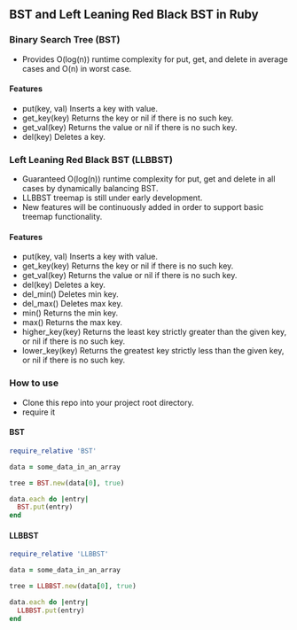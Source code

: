 ## BST and Left Leaning Red Black BST in Ruby

### Binary Search Tree (BST)

* Provides O(log(n)) runtime complexity for put, get, and delete in average cases and O(n) in worst case.  

#### Features

* put(key, val) Inserts a key with value.
* get_key(key) Returns the key or nil if there is no such key.
* get_val(key) Returns the value or nil if there is no such key.
* del(key) Deletes a key.

### Left Leaning Red Black BST (LLBBST)

* Guaranteed O(log(n)) runtime complexity for put, get and delete in all cases by dynamically balancing BST.
* LLBBST treemap is still under early development.
* New features will be continuously added in order to support basic treemap functionality.

#### Features

* put(key, val) Inserts a key with value.
* get_key(key) Returns the key or nil if there is no such key.
* get_val(key) Returns the value or nil if there is no such key.
* del(key) Deletes a key.
* del_min() Deletes min key.
* del_max() Deletes max key.
* min() Returns the min key.
* max() Returns the max key.
* higher_key(key) Returns the least key strictly greater than the given key, or nil if there is no such key.
* lower_key(key) Returns the greatest key strictly less than the given key, or nil if there is no such key.

### How to use

* Clone this repo into your project root directory.
* require it

#### BST

```ruby
require_relative 'BST'

data = some_data_in_an_array

tree = BST.new(data[0], true)

data.each do |entry|
  BST.put(entry)
end
```

#### LLBBST

```ruby
require_relative 'LLBBST'

data = some_data_in_an_array

tree = LLBBST.new(data[0], true)

data.each do |entry|
  LLBBST.put(entry)
end
```
